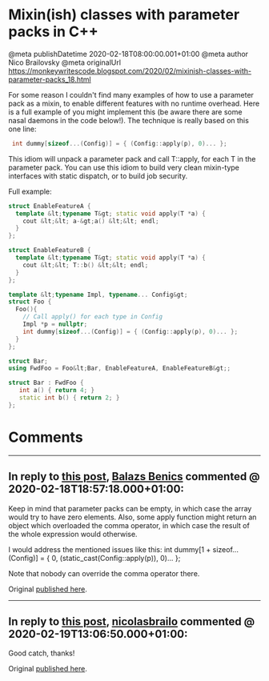 # Mixin(ish) classes with parameter packs in C++

@meta publishDatetime 2020-02-18T08:00:00.001+01:00
@meta author Nico Brailovsky
@meta originalUrl https://monkeywritescode.blogspot.com/2020/02/mixinish-classes-with-parameter-packs_18.html

For some reason I couldn't find many examples of how to use a parameter pack as a mixin, to enable different features with no runtime overhead. Here is a full example of you might implement this (be aware there are some nasal daemons in the code below!). The technique is really based on this one line:

```c++
 int dummy[sizeof...(Config)] = { (Config::apply(p), 0)... };
```

This idiom will unpack a parameter pack and call T::apply, for each T in the parameter pack. You can use this idiom to build very clean mixin-type interfaces with static dispatch, or to build job security.

Full example:

```c++
struct EnableFeatureA {
  template &lt;typename T&gt; static void apply(T *a) {
    cout &lt;&lt; a-&gt;a() &lt;&lt; endl;
  }
};

struct EnableFeatureB {
  template &lt;typename T&gt; static void apply(T *a) {
    cout &lt;&lt; T::b() &lt;&lt; endl;
  }
};

template &lt;typename Impl, typename... Config&gt;
struct Foo {
  Foo(){
    // Call apply() for each type in Config
    Impl *p = nullptr;
    int dummy[sizeof...(Config)] = { (Config::apply(p), 0)... };
  }
};

struct Bar;
using FwdFoo = Foo&lt;Bar, EnableFeatureA, EnableFeatureB&gt;;

struct Bar : FwdFoo {
   int a() { return 4; }
   static int b() { return 2; }
};
```


# Comments

---
## In reply to [this post](), [Balazs Benics]() commented @ 2020-02-18T18:57:18.000+01:00:

Keep in mind that parameter packs can be empty, in which case the array would try to have zero elements.
Also, some apply function might return an object which overloaded the comma operator, in which case the result of the whole expression would otherwise.

I would address the mentioned issues like this:
int dummy[1 + sizeof...(Config)] = { 0, (static\_cast(Config::apply(p)), 0)... };

Note that nobody can override the comma operator there.

Original [published here](md_blog/2020/0218_MixinishclasseswithparameterpacksinC.md).

---
## In reply to [this post](), [nicolasbrailo](/md_blog) commented @ 2020-02-19T13:06:50.000+01:00:

Good catch, thanks!

Original [published here](md_blog/2020/0218_MixinishclasseswithparameterpacksinC.md).
